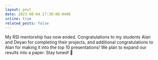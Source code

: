 ```yaml
---
layout: post
date: 2023-08-04 17:30:00-0400
inline: true
related_posts: false
---
```


My RSI mentorship has now ended. Congratulations to my students Alan and Deyan for completing their projects, and additional congratulations to Alan for making it into the top 10 presentations! We plan to expand our results into a paper. Stay tuned! 🎉